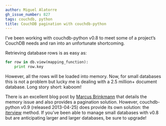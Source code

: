 ```yaml
---
author: Miguel Alatorre
gh_issue_number: 827
tags: couchdb, python
title: CouchDB pagination with couchdb-python
---
```




I’ve been working with couchdb-python v0.8 to meet some of a project’s CouchDB needs and ran into an unfortunate shortcoming.

Retrieving database rows is as easy as:

```python
for row in db.view(mapping_function):
    print row.key
```

However, all the rows will be loaded into memory. Now, for small databases this is not a problem but lucky me is dealing with a 2.5 million+ document database. Long story short: kaboom!

There is an excellent blog post by [Marcus Brinkmann](https://web.archive.org/web/20131009233304/http://blog.marcus-brinkmann.de/2011/09/17/a-better-iterator-for-python-couchdb/) that details the memory issue and also provides a pagination solution. However, couchdb-python v0.9 (released 2013-04-25) does provide its own solution: the [iterview](http://couchdb-python.readthedocs.io/en/latest/client.html#couchdb.client.Database.iterview) method. If you’ve been able to manage small databases with v0.8 but are anticipating larger and larger databases, be sure to upgrade!


